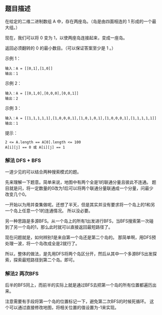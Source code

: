 ## 题目描述
在给定的二维二进制数组 A 中，存在两座岛。（岛是由四面相连的 1 形成的一个最大组。）

现在，我们可以将 0 变为 1，以使两座岛连接起来，变成一座岛。

返回必须翻转的 0 的最小数目。（可以保证答案至少是 1 。）

示例 1：
```
输入：A = [[0,1],[1,0]]
输出：1
```
示例 2：
```
输入：A = [[0,1,0],[0,0,0],[0,0,1]]
输出：2
```
示例 3：
```
输入：A = [[1,1,1,1,1],[1,0,0,0,1],[1,0,1,0,1],[1,0,0,0,1],[1,1,1,1,1]]
输出：1
```

提示：
```
2 <= A.length == A[0].length <= 100
A[i][j] == 0 或 A[i][j] == 1
```

### 解法 DFS + BFS
一道少见的可以结合两种搜索模式的题。

先来理解一下题意。简单来说，地图中有两个全是1的联通分量且彼此不连通。
题目就是问，将一定数量的0改为1后可以将两个联通分量联通成一个分量，问最少改变几个0。

一开始以为用并查集做呢。还想了半天，但是其实并没有要求将一个岛上的1和另一个岛上任意一个1的连通情况。
所以没必要。

另一种思路是多源BFS。从一个岛上的所有1出发进行BFS，当BFS搜索第一次碰到了另一个岛的1，那么此时就可以直接返回最短路径了。

现在问题就是，如何辨别1是来自第一个岛还是第二个岛的。
那简单啊，用DFS预处理一波，将一个岛改成全是2就行了。

所以，整体的做法，是先用DFS将两个岛区分开，然后从其中一个多源BFS出发探索，探索最短路径到第二个岛。即可。

### 解法2 两次BFS
后半的BFS同上，而前半的实际上就是通过BFS去把第一个岛的所有位置都遍历出来。

注意需要有手段将第一个岛的位置标记一下，避免第二次BFS的时候死循环。
这个可以通过直接修改地图，将相关位置的值设置为-1来实现。


